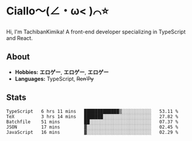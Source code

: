 # Ciallo～(∠・ω< )⌒⭐️

Hi, I'm TachibanKimika! A front-end developer specializing in TypeScript and React.

## About
- **Hobbies:** **エロゲー**, **エロゲー**, **エロゲー**
- **Languages:** TypeScript, ~~Ren’Py~~

## Stats
<!--START_SECTION:waka-->

```text
TypeScript   6 hrs 11 mins   █████████████▒░░░░░░░░░░░   53.11 %
TeX          3 hrs 14 mins   ███████░░░░░░░░░░░░░░░░░░   27.82 %
Batchfile    51 mins         ██░░░░░░░░░░░░░░░░░░░░░░░   07.37 %
JSON         17 mins         ▓░░░░░░░░░░░░░░░░░░░░░░░░   02.45 %
JavaScript   16 mins         ▓░░░░░░░░░░░░░░░░░░░░░░░░   02.29 %
```

<!--END_SECTION:waka-->

<!-- ![Metrics](https://metrics.lecoq.io/TachibanaKimika?template=classic&base.activity=0&base.community=0&base.repositories=0&languages=1&isocalendar=1&isocalendar.duration=half-year&languages.limit=8&languages.sections=most-used&languages.colors=github&languages.threshold=0%25&languages.indepth=false&languages.recent.load=300&languages.recent.days=14&config.timezone=Asia%2FShanghai)
 -->
